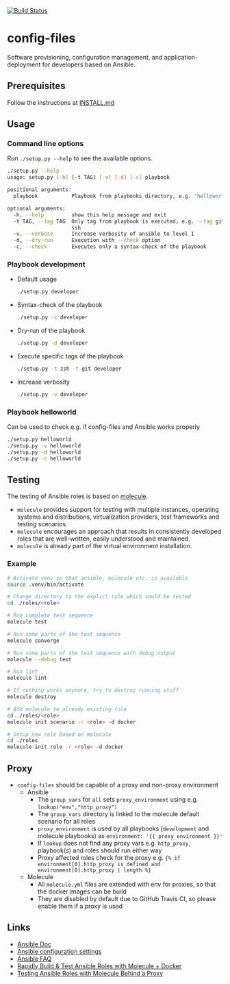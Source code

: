 [![Build Status](https://travis-ci.com/cmuck/config-files.svg?branch=master)](https://travis-ci.com/cmuck/config-files)



# config-files

Software provisioning, configuration management, and application-deployment for developers based on Ansible.

## Prerequisites

Follow the instructions at [INSTALL.md](./INSTALL.md)

## Usage

### Command line options

Run `./setup.py --help` to see the available options.

```sh
./setup.py --help
usage: setup.py [-h] [-t TAG] [-v] [-d] [-c] playbook

positional arguments:
  playbook           Playbook from playbooks directory, e.g. "helloworld"

optional arguments:
  -h, --help         show this help message and exit
  -t TAG, --tag TAG  Only tag from playbook is executed, e.g. --tag git --tag
                     ssh
  -v, --verbose      Increase verbosity of ansible to level 1
  -d, --dry-run      Execution with --check option
  -c, --check        Executes only a syntax-check of the playbook

```

### Playbook development

* Default usage
    ```sh
    ./setup.py developer
    ```
* Syntax-check of the playbook
    ```sh
    ./setup.py -c developer
    ```
* Dry-run of the playbook
    ```sh
    ./setup.py -d developer
    ```
* Execute specific tags of the playbook
    ```sh
    ./setup.py -t zsh -t git developer
    ```
* Increase verbosity
    ```sh
    ./setup.py -v developer
    ```

### Playbook helloworld

Can be used to check e.g. if config-files and Ansible works properly

```sh
./setup.py helloworld
./setup.py -v helloworld
./setup.py -d helloworld
./setup.py -c helloworld
```

## Testing

The testing of Ansible roles is based on [molecule](https://molecule.readthedocs.io/en/stable/index.html).

* `molecule` provides support for testing with multiple instances, operating systems and distributions, virtualization providers, test frameworks and testing scenarios.
* `molecule` encourages an approach that results in consistently developed roles that are well-written, easily understood and maintained.
* `molecule` is already part of the virtual environment installation.

### Example

```sh
# Activate venv so that ansible, molecule etc. is available
source .venv/bin/activate

# Change directory to the explict role which sould be tested
cd ./roles/<role>

# Run complete test sequence
molecule test

# Run some parts of the test sequence
molecule converge

# Run some parts of the test sequence with debug output
molecule --debug test

# Run lint
molecule lint

# If nothing works anymore, try to destroy running stuff
molecule destroy

# Add molecule to already existing role
cd ./roles/<role>
molecule init scenario -r <role> -d docker

# Setup new role based on molecule
cd ./roles
molecule init role -r <role> -d docker                                            
```

## Proxy

* `config-files` should be capable of a proxy and non-proxy environment
    * Ansible
        * The `group_vars` for `all` sets `proxy_environment` using e.g. `lookup("env","http_proxy")`
        * The `group_vars` directory is linked to the molecule default scenario for all roles
        * `proxy_environment` is used by all playbooks (`development` and molecule playbooks) as `environment: '{{ proxy_environment }}'`
        * If `lookup` does not find any proxy vars e.g. `http_proxy`, playbook(s) and roles should run either way
        * Proxy affected roles check for the proxy e.g. `{% if environment[0].http_proxy is defined and environment[0].http_proxy | length %}`
    * Molecule
        * All `molecule.yml` files are extended with env for proxies, so that the docker images can be build
        * They are disabled by default due to GitHub Travis CI, so please enable them if a proxy is used

## Links

* [Ansible Doc](https://docs.ansible.com/)
* [Ansible configuration settings](https://docs.ansible.com/ansible/2.8/reference_appendices/config.html)
* [Ansible FAQ](https://docs.ansible.com/ansible/latest/reference_appendices/faq.html)
* [Rapidly Build & Test Ansible Roles with Molecule + Docker](https://www.youtube.com/watch?v=DAnMyBZ8-Qs)
* [Testing Ansible Roles with Molecule Behind a Proxy ](https://renaudmarti.net/posts/molecule-proxy-support/)
